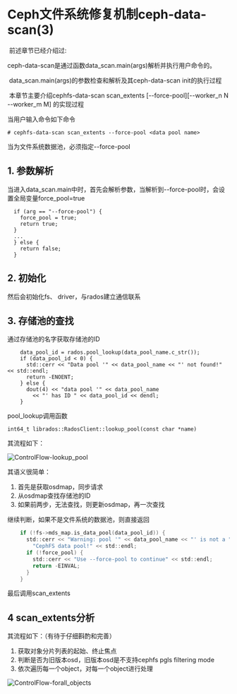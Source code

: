 # Ceph文件系统修复机制ceph-data-scan(3)

​      前述章节已经介绍过:

​      ceph-data-scan是通过函数data_scan.main(args)解析并执行用户命令的。

​      data_scan.main(args)的参数检查和解析及其ceph-data-scan init的执行过程

​      本章节主要介绍cephfs-data-scan scan_extents [--force-pool][--worker_n N --worker_m M] <data pool name>的实现过程

当用户输入命令如下命令

```
# cephfs-data-scan scan_extents --force-pool <data pool name>
```

当<data pool name>为文件系统数据池，必须指定--force-pool 

## 1. 参数解析

当进入data_scan.main中时，首先会解析参数，当解析到--force-pool时，会设置全局变量force_pool=true

```
  if (arg == "--force-pool") {
    force_pool = true;
    return true;
  } 
  ...
  } else {
    return false;
  }
```



## 2. 初始化

然后会初始化fs、 driver，与rados建立通信联系



## 3. 存储池的查找

通过存储池的名字获取存储池的ID

~~~
    data_pool_id = rados.pool_lookup(data_pool_name.c_str());
    if (data_pool_id < 0) {
      std::cerr << "Data pool '" << data_pool_name << "' not found!" << std::endl;
      return -ENOENT;
    } else {
      dout(4) << "data pool '" << data_pool_name
        << "' has ID " << data_pool_id << dendl;
    }
~~~

pool_lookup调用函数

~~~
int64_t librados::RadosClient::lookup_pool(const char *name)
~~~

其流程如下：

![ControlFlow-lookup_pool](E:\03_电子藏书馆_试建\502_cookbook\flow\ControlFlow-lookup_pool.png)

其语义很简单：

1. 首先是获取osdmap，同步请求
2. 从osdmap查找存储池的ID
3. 如果前两步，无法查找，则更新osdmap，再一次查找

继续判断，如果不是文件系统的数据池，则直接返回

~~~c
    if (!fs->mds_map.is_data_pool(data_pool_id)) {
      std::cerr << "Warning: pool '" << data_pool_name << "' is not a "
        "CephFS data pool!" << std::endl;
      if (!force_pool) {
        std::cerr << "Use --force-pool to continue" << std::endl;
        return -EINVAL;
      }
    }
~~~



最后调用scan_extents

## 4 scan_extents分析

其流程如下：（有待于仔细斟酌和完善）

1. 获取对象分片列表的起始、终止焦点
2. 判断是否为旧版本osd，旧版本osd是不支持cephfs pgls filtering mode
3. 依次遍历每一个object，对每一个object进行处理





![ControlFlow-forall_objects](E:\03_电子藏书馆_试建\502_cookbook\flow\ControlFlow-forall_objects.jpg)


